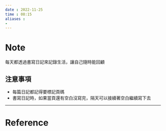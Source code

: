 ```yaml
---
date : 2022-11-25
time : 08:15
aliases :
- 
---
```

# Note
每天都透過書寫日記來記錄生活，讓自己隨時能回顧


## 注意事項
- 每篇日記都記得要標記頁碼
- 書寫日記時，如果當頁還有空白沒寫完，隔天可以接續著空白繼續寫下去

---
# Reference

